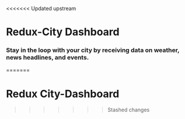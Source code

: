 <<<<<<< Updated upstream
# Redux-City Dashboard

### Stay in the loop with your city by receiving data on weather, news headlines, and events.
=======
# Redux City-Dashboard
>>>>>>> Stashed changes
